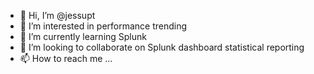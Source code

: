- 👋 Hi, I’m @jessupt
- 👀 I’m interested in performance trending
- 🌱 I’m currently learning Splunk
- 💞️ I’m looking to collaborate on Splunk dashboard statistical reporting
- 📫 How to reach me ...

<!---
jessupt/jessupt is a ✨ special ✨ repository because its `README.md` (this file) appears on your GitHub profile.
You can click the Preview link to take a look at your changes.
--->

